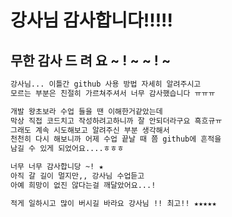 # 강사님 감사합니다!!!!!

## 무한  감사 드 려 요 ~ ! ~ ~ ! ~ 

```bash
강사님... 이틀간 github 사용 방법 자세히 알려주시고
모르는 부분은 친절히 가르쳐주셔서 너무 감사했습니다 ㅠㅠㅠ

개발 왕초보라 수업 들을 땐 이해한거같았는데
막상 직접 코드치고 작성하려고하니까 잘 안되더라구요 흑흐규ㅠ
그래도 계속 시도해보고 알려주신 부분 생각해서
천천히 다시 해보니까 어제 수업 끝날 때 쯤 github에 흔적을
남길 수 있게 되었어요....ㅎㅎㅎ

너무 너무 감사합니당 ~! ★
아직 갈 길이 멀지만,, 강사님 수업듣고
아예 희망이 없진 않다는걸 깨달았어요...!

적게 일하시고 많이 버시길 바라요 강사님 !! 최고!! ★★★★★
```

